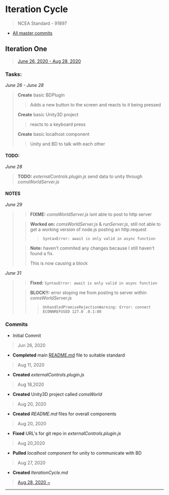 # Iteration Cycle
>NCEA Standard - 91897

- [All master commits](https://github.com/ThierryGibbons/91896/commits/master)

## Iteration One
>[June 26, 2020 - Aug 28, 2020](https://github.com/ThierryGibbons/91896/commits?author=ThierryGibbons&since=2020-06-26&until=2020-08-28)

### Tasks:
*June 26 - June 28*
>**Create** basic BDPlugin
>>Adds a new button to the screen and reacts to it being pressed
>
>**Create** basic Unity3D project
>>reacts to a keyboard press
>
>**Create** basic localhost component
>>Unity and BD to talk with each other

#### TODO:
*June 28*
>__TODO:__ *externalControls.plugin.js* send data to unity through *comsWorldServer.js*

#### NOTES
*June 29*
>>__FIXME:__  *comsWorldServer.js* isnt able to post to http server
>
>>__Worked on:__ *comsWorldServer.js* & *runServer.js*, still not able to get a working version of node.js posting an http.request
>>>`SyntaxError: await is only valid in async function`
>
>>__Note:__ haven't commited any changes because I still haven't found a fix.
>>
>>This is now causing a block

*June 31*
>>__Fixed:__ `SyntaxError: await is only valid in async function`
>
>>__BLOCK!!:__ error stoping me from posting to server within *comsWorldServer.js*
>>>`UnhandledPromiseRejectionWarning: Error: connect ECONNREFUSED 127.0
.0.1:80`

### Commits

- Initial Commit
>Jun 26, 2020

- **Completed** main [README.md](github.com/ThierryGibbons/91896/blob/master/README.md) file to suitable standard
>Aug 11, 2020

- **Created** *externalControls.plugin.js*
>Aug 18,2020

- **Created** Unity3D project called *comsWorld*
>Aug 20, 2020

- **Created** *README.md* files for overall components
>Aug 20, 2020

- **Fixed** URL's for git repo in *externalControls.plugin.js*
>Aug 20,2020

- **Pulled** *localhost component* for unity to communicate with BD
>Aug 27, 2020

- **Created** *IterationCycle.md*
>[Aug 28, 2020 ~](https://github.com/ThierryGibbons/91896/commits?author=ThierryGibbons&since=2020-08-28)

___
